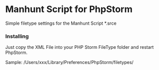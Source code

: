 # Manhunt Script for PhpStorm

Simple filetype settings for the Manhunt Script *.srce


### Installing


Just copy the XML File into your PHP Storm FileType folder and restart PhpStorm.

Sample: /Users/xxx/Library/Preferences/PhpStorm/filetypes/

